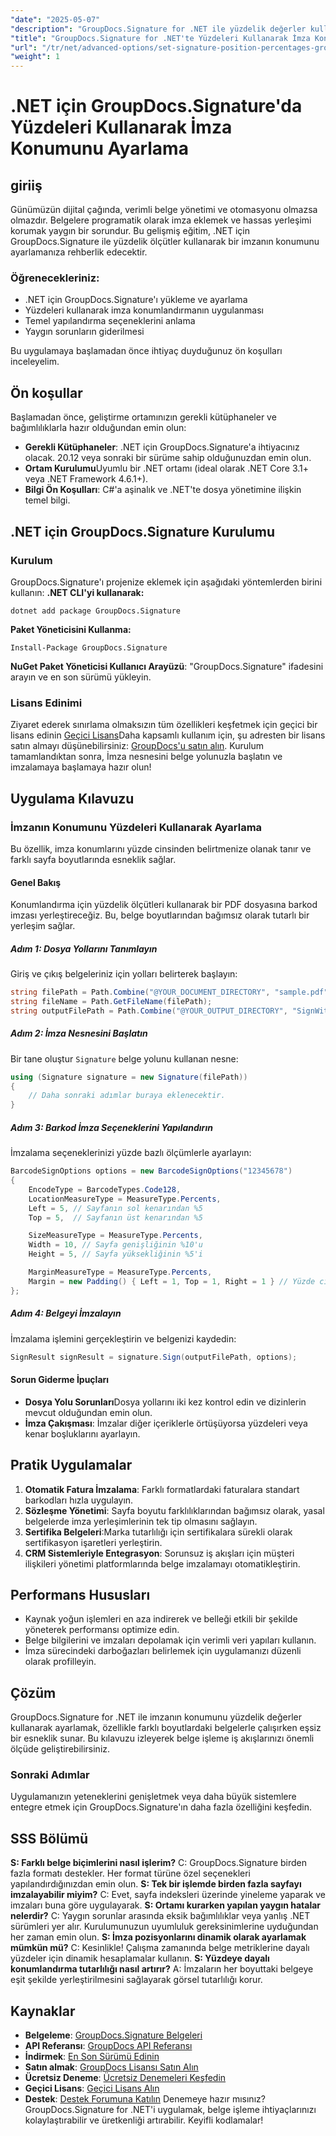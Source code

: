 ```yaml
---
"date": "2025-05-07"
"description": "GroupDocs.Signature for .NET ile yüzdelik değerler kullanarak imza konumlarını nasıl ayarlayacağınızı öğrenin. Bu ileri düzey eğitim, kurulum, yapılandırma ve pratik uygulamaları kapsar."
"title": "GroupDocs.Signature for .NET'te Yüzdeleri Kullanarak İmza Konumunu Ayarlama | Gelişmiş Eğitim"
"url": "/tr/net/advanced-options/set-signature-position-percentages-groupdocs-signature-net/"
"weight": 1
---
```


# .NET için GroupDocs.Signature'da Yüzdeleri Kullanarak İmza Konumunu Ayarlama
## giriiş
Günümüzün dijital çağında, verimli belge yönetimi ve otomasyonu olmazsa olmazdır. Belgelere programatik olarak imza eklemek ve hassas yerleşimi korumak yaygın bir sorundur. Bu gelişmiş eğitim, .NET için GroupDocs.Signature ile yüzdelik ölçütler kullanarak bir imzanın konumunu ayarlamanıza rehberlik edecektir.

### Öğrenecekleriniz:
- .NET için GroupDocs.Signature'ı yükleme ve ayarlama
- Yüzdeleri kullanarak imza konumlandırmanın uygulanması
- Temel yapılandırma seçeneklerini anlama
- Yaygın sorunların giderilmesi

Bu uygulamaya başlamadan önce ihtiyaç duyduğunuz ön koşulları inceleyelim.
## Ön koşullar
Başlamadan önce, geliştirme ortamınızın gerekli kütüphaneler ve bağımlılıklarla hazır olduğundan emin olun:

- **Gerekli Kütüphaneler**: .NET için GroupDocs.Signature'a ihtiyacınız olacak. 20.12 veya sonraki bir sürüme sahip olduğunuzdan emin olun.
- **Ortam Kurulumu**Uyumlu bir .NET ortamı (ideal olarak .NET Core 3.1+ veya .NET Framework 4.6.1+).
- **Bilgi Ön Koşulları**: C#'a aşinalık ve .NET'te dosya yönetimine ilişkin temel bilgi.
## .NET için GroupDocs.Signature Kurulumu
### Kurulum
GroupDocs.Signature'ı projenize eklemek için aşağıdaki yöntemlerden birini kullanın:
**.NET CLI'yi kullanarak:**
```shell
dotnet add package GroupDocs.Signature
```
**Paket Yöneticisini Kullanma:**
```shell
Install-Package GroupDocs.Signature
```
**NuGet Paket Yöneticisi Kullanıcı Arayüzü**: 
"GroupDocs.Signature" ifadesini arayın ve en son sürümü yükleyin.
### Lisans Edinimi
Ziyaret ederek sınırlama olmaksızın tüm özellikleri keşfetmek için geçici bir lisans edinin [Geçici Lisans](https://purchase.groupdocs.com/temporary-license/)Daha kapsamlı kullanım için, şu adresten bir lisans satın almayı düşünebilirsiniz: [GroupDocs'u satın alın](https://purchase.groupdocs.com/buy).
Kurulum tamamlandıktan sonra, İmza nesnesini belge yolunuzla başlatın ve imzalamaya başlamaya hazır olun!
## Uygulama Kılavuzu
### İmzanın Konumunu Yüzdeleri Kullanarak Ayarlama
Bu özellik, imza konumlarını yüzde cinsinden belirtmenize olanak tanır ve farklı sayfa boyutlarında esneklik sağlar.
#### Genel Bakış
Konumlandırma için yüzdelik ölçütleri kullanarak bir PDF dosyasına barkod imzası yerleştireceğiz. Bu, belge boyutlarından bağımsız olarak tutarlı bir yerleşim sağlar.
##### Adım 1: Dosya Yollarını Tanımlayın
Giriş ve çıkış belgeleriniz için yolları belirterek başlayın:
```csharp
string filePath = Path.Combine("@YOUR_DOCUMENT_DIRECTORY", "sample.pdf");
string fileName = Path.GetFileName(filePath);
string outputFilePath = Path.Combine("@YOUR_OUTPUT_DIRECTORY", "SignWithPercents", fileName);
```
##### Adım 2: İmza Nesnesini Başlatın
Bir tane oluştur `Signature` belge yolunu kullanan nesne:
```csharp
using (Signature signature = new Signature(filePath))
{
    // Daha sonraki adımlar buraya eklenecektir.
}
```
##### Adım 3: Barkod İmza Seçeneklerini Yapılandırın
İmzalama seçeneklerinizi yüzde bazlı ölçümlerle ayarlayın:
```csharp
BarcodeSignOptions options = new BarcodeSignOptions("12345678")
{
    EncodeType = BarcodeTypes.Code128,
    LocationMeasureType = MeasureType.Percents,
    Left = 5, // Sayfanın sol kenarından %5
    Top = 5,  // Sayfanın üst kenarından %5

    SizeMeasureType = MeasureType.Percents,
    Width = 10, // Sayfa genişliğinin %10'u
    Height = 5, // Sayfa yüksekliğinin %5'i

    MarginMeasureType = MeasureType.Percents,
    Margin = new Padding() { Left = 1, Top = 1, Right = 1 } // Yüzde cinsinden marjlar
};
```
##### Adım 4: Belgeyi İmzalayın
İmzalama işlemini gerçekleştirin ve belgenizi kaydedin:
```csharp
SignResult signResult = signature.Sign(outputFilePath, options);
```
#### Sorun Giderme İpuçları
- **Dosya Yolu Sorunları**Dosya yollarını iki kez kontrol edin ve dizinlerin mevcut olduğundan emin olun.
- **İmza Çakışması**: İmzalar diğer içeriklerle örtüşüyorsa yüzdeleri veya kenar boşluklarını ayarlayın.
## Pratik Uygulamalar
1. **Otomatik Fatura İmzalama**: Farklı formatlardaki faturalara standart barkodları hızla uygulayın.
2. **Sözleşme Yönetimi**: Sayfa boyutu farklılıklarından bağımsız olarak, yasal belgelerde imza yerleşimlerinin tek tip olmasını sağlayın.
3. **Sertifika Belgeleri**:Marka tutarlılığı için sertifikalara sürekli olarak sertifikasyon işaretleri yerleştirin.
4. **CRM Sistemleriyle Entegrasyon**: Sorunsuz iş akışları için müşteri ilişkileri yönetimi platformlarında belge imzalamayı otomatikleştirin.
## Performans Hususları
- Kaynak yoğun işlemleri en aza indirerek ve belleği etkili bir şekilde yöneterek performansı optimize edin.
- Belge bilgilerini ve imzaları depolamak için verimli veri yapıları kullanın.
- İmza sürecindeki darboğazları belirlemek için uygulamanızı düzenli olarak profilleyin.
## Çözüm
GroupDocs.Signature for .NET ile imzanın konumunu yüzdelik değerler kullanarak ayarlamak, özellikle farklı boyutlardaki belgelerle çalışırken eşsiz bir esneklik sunar. Bu kılavuzu izleyerek belge işleme iş akışlarınızı önemli ölçüde geliştirebilirsiniz.
### Sonraki Adımlar
Uygulamanızın yeteneklerini genişletmek veya daha büyük sistemlere entegre etmek için GroupDocs.Signature'ın daha fazla özelliğini keşfedin.
## SSS Bölümü
**S: Farklı belge biçimlerini nasıl işlerim?**
C: GroupDocs.Signature birden fazla formatı destekler. Her format türüne özel seçenekleri yapılandırdığınızdan emin olun.
**S: Tek bir işlemde birden fazla sayfayı imzalayabilir miyim?**
C: Evet, sayfa indeksleri üzerinde yineleme yaparak ve imzaları buna göre uygulayarak.
**S: Ortamı kurarken yapılan yaygın hatalar nelerdir?**
C: Yaygın sorunlar arasında eksik bağımlılıklar veya yanlış .NET sürümleri yer alır. Kurulumunuzun uyumluluk gereksinimlerine uyduğundan her zaman emin olun.
**S: İmza pozisyonlarını dinamik olarak ayarlamak mümkün mü?**
C: Kesinlikle! Çalışma zamanında belge metriklerine dayalı yüzdeler için dinamik hesaplamalar kullanın.
**S: Yüzdeye dayalı konumlandırma tutarlılığı nasıl artırır?**
A: İmzaların her boyuttaki belgeye eşit şekilde yerleştirilmesini sağlayarak görsel tutarlılığı korur.
## Kaynaklar
- **Belgeleme**: [GroupDocs.Signature Belgeleri](https://docs.groupdocs.com/signature/net/)
- **API Referansı**: [GroupDocs API Referansı](https://reference.groupdocs.com/signature/net/)
- **İndirmek**: [En Son Sürümü Edinin](https://releases.groupdocs.com/signature/net/)
- **Satın almak**: [GroupDocs Lisansı Satın Alın](https://purchase.groupdocs.com/buy)
- **Ücretsiz Deneme**: [Ücretsiz Denemeleri Keşfedin](https://releases.groupdocs.com/signature/net/)
- **Geçici Lisans**: [Geçici Lisans Alın](https://purchase.groupdocs.com/temporary-license/)
- **Destek**: [Destek Forumuna Katılın](https://forum.groupdocs.com/c/signature/)
Denemeye hazır mısınız? GroupDocs.Signature for .NET'i uygulamak, belge işleme ihtiyaçlarınızı kolaylaştırabilir ve üretkenliği artırabilir. Keyifli kodlamalar!